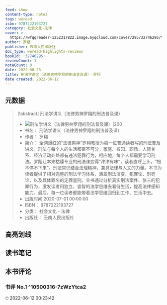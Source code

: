 ```yaml
---
feed: show
content-type: notes
tags: weread
isbn: 9787222193727
category: 社会文化-法律
cover: >-
  https://wfqqreader-1252317822.image.myqcloud.com/cover/295/32746295/t7_32746295.jpg
author: 罗翔
publisher: 云南人民出版社
doc_type: weread-highlights-reviews
bookId: '32746295'
reviewCount: 1
noteCount: 0
date: 2022-06-23
title: 刑法学讲义（法律男神罗翔的刑法普及课）-罗翔
date created: 2022-06-12
---
```


## 元数据

> [!abstract] 刑法学讲义（法律男神罗翔的刑法普及课）
> - ![ 刑法学讲义（法律男神罗翔的刑法普及课）|200](https://wfqqreader-1252317822.image.myqcloud.com/cover/295/32746295/t7_32746295.jpg)
> - 书名： 刑法学讲义（法律男神罗翔的刑法普及课）
> - 作者： 罗翔
> - 简介： 全网爆红的“法律男神”罗翔教授为每一位普通读者写的刑法普及讲义。刑法与每个人的生活都密不可分，家庭、校园、职场、人际关系、经济活动处处都有违法犯罪行为，相应地，每个人都需要学习刑法。罗翔让本来枯燥专业的刑法课变得“津津有味”，读者直呼上头，“根本停不下来”。刑法常识结合法理精神，兼具法律与人文的力量。本书为读者提供了相对完整的刑法学习体系，涵盖刑法演变、犯罪论、刑罚论，以及具体罪名的定罪量刑。全书通过分析真实刑法案件、张三的犯罪行为，激发读者用独立、睿智的法学思维去看待生活，提高法律感知能力。最后，每一位读者都能带着法学思维回归到工作、生活中去。
> - 出版时间 2020-07-01 00:00:00
> - ISBN： 9787222193727
> - 分类： 社会文化 - 法律
> - 出版社： 云南人民出版社

## 高亮划线

## 读书笔记

## 本书评论

### 书评 No.1  ^10500316-7zWzYtca2

⏱ 2022-06-12 00:23:42
